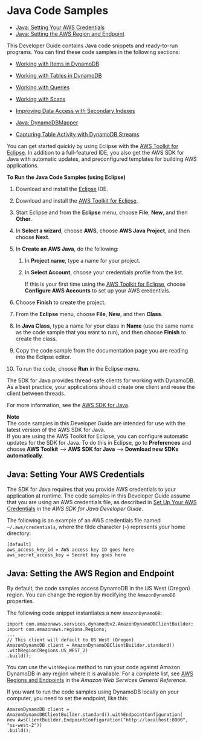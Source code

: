 # Java Code Samples<a name="CodeSamples.Java"></a>


+ [Java: Setting Your AWS Credentials](#CodeSamples.Java.Credentials)
+ [Java: Setting the AWS Region and Endpoint](#CodeSamples.Java.RegionAndEndpoint)

This Developer Guide contains Java code snippets and ready\-to\-run programs\. You can find these code samples in the following sections:

+ [Working with Items in DynamoDB](WorkingWithItems.md)

+ [Working with Tables in DynamoDB](WorkingWithTables.md)

+ [Working with Queries](Query.md)

+ [Working with Scans](Scan.md)

+ [Improving Data Access with Secondary Indexes](SecondaryIndexes.md)

+ [Java: DynamoDBMapper](DynamoDBMapper.md)

+ [Capturing Table Activity with DynamoDB Streams](Streams.md)

You can get started quickly by using Eclipse with the [AWS Toolkit for Eclipse](https://aws.amazon.com/eclipse/)\. In addition to a full\-featured IDE, you also get the AWS SDK for Java with automatic updates, and preconfigured templates for building AWS applications\.

**To Run the Java Code Samples \(using Eclipse\)**

1. Download and install the [Eclipse](http://www.eclipse.org) IDE\.

1. Download and install the [AWS Toolkit for Eclipse](https://aws.amazon.com/eclipse/)\.

1. Start Eclipse and from the **Eclipse** menu, choose **File**, **New**, and then **Other**\.

1. In **Select a wizard**, choose **AWS**, choose **AWS Java Project**, and then choose **Next**\.

1. In **Create an AWS Java**, do the following:

   1. In **Project name**, type a name for your project\.

   1. In **Select Account**, choose your credentials profile from the list\.

      If this is your first time using the [AWS Toolkit for Eclipse](https://aws.amazon.com/eclipse/), choose **Configure AWS Accounts** to set up your AWS credentials\.

1. Choose **Finish** to create the project\.

1. From the **Eclipse** menu, choose **File**, **New**, and then **Class**\.

1. In **Java Class**, type a name for your class in **Name** \(use the same name as the code sample that you want to run\), and then choose **Finish** to create the class\.

1. Copy the code sample from the documentation page you are reading into the Eclipse editor\.

1. To run the code, choose **Run** in the Eclipse menu\.

The SDK for Java provides thread\-safe clients for working with DynamoDB\. As a best practice, your applications should create one client and reuse the client between threads\.

For more information, see the [AWS SDK for Java](https://aws.amazon.com/sdk-for-java)\.

**Note**  
The code samples in this Developer Guide are intended for use with the latest version of the AWS SDK for Java\.  
If you are using the AWS Toolkit for Eclipse, you can configure automatic updates for the SDK for Java\. To do this in Eclipse, go to **Preferences** and choose **AWS Toolkit** \-\-> **AWS SDK for Java** \-\-> **Download new SDKs automatically**\.

## Java: Setting Your AWS Credentials<a name="CodeSamples.Java.Credentials"></a>

The SDK for Java requires that you provide AWS credentials to your application at runtime\. The code samples in this Developer Guide assume that you are using an AWS credentials file, as described in [Set Up Your AWS Credentials](http://docs.aws.amazon.com/sdk-for-java/v1/developer-guide/set-up-creds.html) in the *AWS SDK for Java Developer Guide*\.

The following is an example of an AWS credentials file named `~/.aws/credentials`, where the tilde character \(`~`\) represents your home directory:

```
[default] 
aws_access_key_id = AWS access key ID goes here 
aws_secret_access_key = Secret key goes here
```

## Java: Setting the AWS Region and Endpoint<a name="CodeSamples.Java.RegionAndEndpoint"></a>

By default, the code samples access DynamoDB in the US West \(Oregon\) region\. You can change the region by modifying the `AmazonDynamoDB` properties\.

The following code snippet instantiates a new `AmazonDynamoDB`: 

```
import com.amazonaws.services.dynamodbv2.AmazonDynamoDBClientBuilder;
import com.amazonaws.regions.Regions;
...
// This client will default to US West (Oregon)
AmazonDynamoDB client = AmazonDynamoDBClientBuilder.standard()
.withRegion(Regions.US_WEST_2)
.build();
```

You can use the `withRegion` method to run your code against Amazon DynamoDB in any region where it is available\. For a complete list, see [AWS Regions and Endpoints](http://docs.aws.amazon.com/general/latest/gr/rande.html#ddb_region) in the *Amazon Web Services General Reference*\.

If you want to run the code samples using DynamoDB locally on your computer, you need to set the endpoint, like this:

```
AmazonDynamoDB client = AmazonDynamoDBClientBuilder.standard().withEndpointConfiguration(
new AwsClientBuilder.EndpointConfiguration("http://localhost:8000", "us-west-2"))
.build();
```